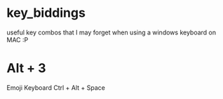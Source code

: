 # key_biddings
useful key combos that I may forget when using a windows keyboard on MAC :P


 # Alt + 3

 Emoji Keyboard Ctrl + Alt + Space
